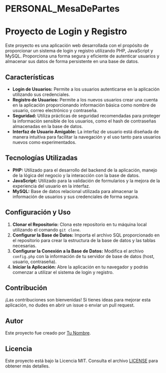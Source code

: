 ﻿# PERSONAL_MesaDePartes
# Proyecto de Login y Registro

Este proyecto es una aplicación web desarrollada con el propósito de proporcionar un sistema de login y registro utilizando PHP, JavaScript y MySQL. Proporciona una forma segura y eficiente de autenticar usuarios y almacenar sus datos de forma persistente en una base de datos.

## Características

- **Login de Usuarios:** Permite a los usuarios autenticarse en la aplicación utilizando sus credenciales.
- **Registro de Usuarios:** Permite a los nuevos usuarios crear una cuenta en la aplicación proporcionando información básica como nombre de usuario, correo electrónico y contraseña.
- **Seguridad:** Utiliza prácticas de seguridad recomendadas para proteger la información sensible de los usuarios, como el hash de contraseñas almacenadas en la base de datos.
- **Interfaz de Usuario Amigable:** La interfaz de usuario está diseñada de manera intuitiva para facilitar la navegación y el uso tanto para usuarios nuevos como experimentados.

## Tecnologías Utilizadas

- **PHP:** Utilizado para el desarrollo del backend de la aplicación, manejo de la lógica del negocio y la interacción con la base de datos.
- **JavaScript:** Utilizado para la validación de formularios y la mejora de la experiencia del usuario en la interfaz.
- **MySQL:** Base de datos relacional utilizada para almacenar la información de usuarios y sus credenciales de forma segura.

## Configuración y Uso

1. **Clonar el Repositorio:** Clona este repositorio en tu máquina local utilizando el comando `git clone`.
2. **Configurar la Base de Datos:** Importa el archivo SQL proporcionado en el repositorio para crear la estructura de la base de datos y las tablas necesarias.
3. **Configurar la Conexión a la Base de Datos:** Modifica el archivo `config.php` con la información de tu servidor de base de datos (host, usuario, contraseña).
4. **Iniciar la Aplicación:** Abre la aplicación en tu navegador y podrás comenzar a utilizar el sistema de login y registro.

## Contribución

¡Las contribuciones son bienvenidas! Si tienes ideas para mejorar esta aplicación, no dudes en abrir un issue o enviar un pull request.

## Autor

Este proyecto fue creado por [Tu Nombre](https://github.com/tu-usuario).

## Licencia

Este proyecto está bajo la Licencia MIT. Consulta el archivo [LICENSE](LICENSE) para obtener más detalles.
